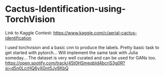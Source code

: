 # Cactus-Identification-using-TorchVision

Link to Kaggle Contest: https://www.kaggle.com/c/aerial-cactus-identification

I used torchvision and a basic cnn to produce the labels.
Pretty basic task to get started with pytorch...
Will implement the same task with Julia someday...
The dataset is very well curated and can be used for GANs too.
https://open.spotify.com/track/4St0HSmeqbId4bcriS3g0R?si=d5n0LcrHQ6yXGnt5Jy9XbQ
